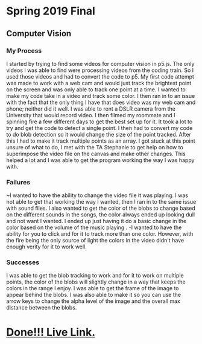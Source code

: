 # Spring 2019 Final
## Computer Vision

### My Process
I started by trying to find some videos for computer vision in p5.js. The only videos I was able to find were processing videos from the coding train. So I used those videos and had to convert the code to p5.
My first code attempt was made to work with a web cam and would just track the brightest point on the screen and was only able to track one point at a time. I wanted to make my code take in a video and track some color. I then ran in to an issue with the fact that the only thing I have that does video was my web cam and phone; neither did it well. I was able to rent a DSLR camera from the University that would record video.  I then filmed my roommate and I spinning fire a few different days  to get the best set up for it.
It took a lot to try and get the code to detect a single point. I then had to convert my code to do blob detection so it would change the size of the point tracked. After this I had to make it track multiple points as an array.  I got stuck at this point unsure of what to do, I met with the TA Stephanie to get help on how to superimpose the video file on the canvas and make other changes.
This helped a lot and I was able to get the program working the way I was happy with.

### Failures
~I wanted to have the ability to change the video file it was playing. I was not able to get that working the way I wanted, then I ran in to the same issue with sound files.
I also wanted to get the color of the blobs to change based on the different sounds in the songs, the color always ended up looking dull and not want I wanted. I ended up just having it do a basic change in the color based on the volume of the music playing .
-I wanted to have the ability for you to click and for it to track more than one color.  However, with the fire being the only source of light the colors in the video didn't have enough verity for it to work well.

### Successes
I was able to get the blob tracking to work and for it to work on multiple points, the color of the blobs will slightly change in a way that keeps the colors in the range I enjoy. I was able to get  the frame of the image to appear behind the blobs.
I was also able to make it so you can use the arrow keys to change the alpha level of the image and the overall max distance between the blobs.


# [Done!!! Live Link.](https://tjschweitzer.github.io/120-work/video_test/)
